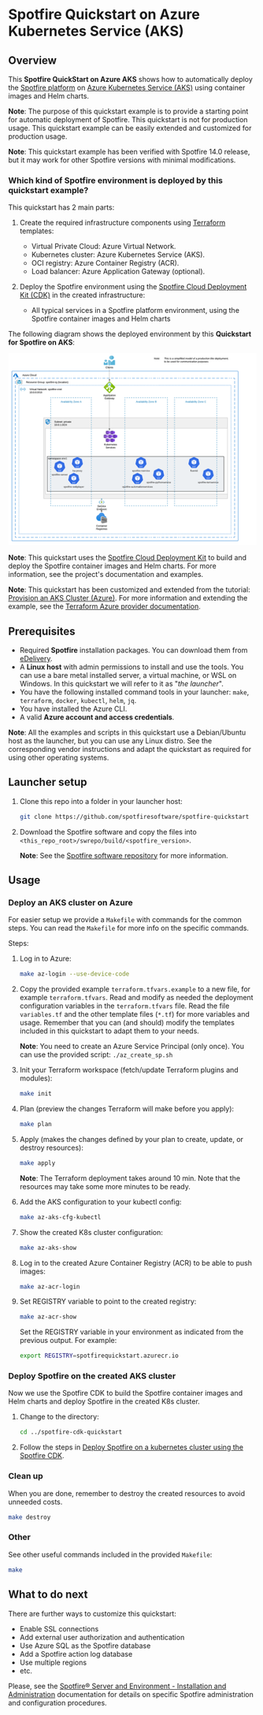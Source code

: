 # Spotfire Quickstart on Azure Kubernetes Service (AKS)

## Overview

This **Spotfire QuickStart on Azure AKS** shows how to automatically deploy the [Spotfire platform](https://www.spotfire.com/) on [Azure Kubernetes Service (AKS)](https://azure.microsoft.com/en-us/products/kubernetes-service) using container images and Helm charts.

**Note**: The purpose of this quickstart example is to provide a starting point for automatic deployment of Spotfire.
This quickstart is not for production usage.
This quickstart example can be easily extended and customized for production usage.

**Note**: This quickstart example has been verified with Spotfire 14.0 release, but it may work for other Spotfire versions with minimal modifications.

### Which kind of Spotfire environment is deployed by this quickstart example?

This quickstart has 2 main parts:

1. Create the required infrastructure components using [Terraform](https://www.terraform.io/) templates:
   - Virtual Private Cloud: Azure Virtual Network.
   - Kubernetes cluster: Azure Kubernetes Service (AKS).
   - OCI registry: Azure Container Registry (ACR).
   - Load balancer: Azure Application Gateway (optional).

2. Deploy the Spotfire environment using the [Spotfire Cloud Deployment Kit (CDK)](https://github.com/spotfiresoftware/spotfire-cloud-deployment-kit/tree/main) in the created infrastructure:
   - All typical services in a Spotfire platform environment, using the Spotfire container images and Helm charts

The following diagram shows the deployed environment by this **Quickstart for Spotfire on AKS**:

![Spotfire architecture (quickstart) in AKS](./images/spotfire-arch-azure-aks.png)

**Note**: This quickstart uses the [Spotfire Cloud Deployment Kit](https://github.com/spotfiresoftware/spotfire-cloud-deployment-kit/tree/main) to build and deploy the Spotfire container images and Helm charts.
For more information, see the project's documentation and examples.

**Note**: This quickstart has been customized and extended from the tutorial: [Provision an AKS Cluster (Azure)](https://learn.hashicorp.com/terraform/kubernetes/provision-aks-cluster).
For more information and extending the example, see the [Terraform Azure provider documentation](https://registry.terraform.io/providers/hashicorp/azurerm/latest).

## Prerequisites

- Required **Spotfire** installation packages. You can download them from [eDelivery](https://edelivery.tibco.com/storefront/index.ep).
- A **Linux host** with admin permissions to install and use the tools.
    You can use a bare metal installed server, a virtual machine, or WSL on Windows.
    In this quickstart we will refer to it as "_the launcher_".
- You have the following installed command tools in your launcher: `make`, `terraform`, `docker`, `kubectl`, `helm`, `jq`.
- You have installed the Azure CLI.
- A valid **Azure account and access credentials**.

**Note**: All the examples and scripts in this quickstart use a Debian/Ubuntu host as the launcher, but you can use any Linux distro.
See the corresponding vendor instructions and adapt the quickstart as required for using other operating systems.

## Launcher setup

1. Clone this repo into a folder in your launcher host:
    ```bash
    git clone https://github.com/spotfiresoftware/spotfire-quickstart
    ```

2. Download the Spotfire software and copy the files into `<this_repo_root>/swrepo/build/<spotfire_version>`.

   **Note**: See the [Spotfire software repository](../../swrepo/build/README.md) for more information.

## Usage

### Deploy an AKS cluster on Azure

For easier setup we provide a `Makefile` with commands for the  common steps.
You can read the `Makefile` for more info on the specific commands.

Steps:

1. Log in to Azure:
    ```bash
    make az-login --use-device-code
    ```

2. Copy the provided example `terraform.tfvars.example` to a new file, for example `terraform.tfvars`.
    Read and modify as needed the deployment configuration variables in the `terraform.tfvars` file.
    Read the file `variables.tf` and the other template files (`*.tf`) for more variables and usage.
    Remember that you can (and should) modify the templates included in this quickstart to adapt them to your needs.

    **Note**: You need to create an Azure Service Principal (only once). 
    You can use the provided script: `./az_create_sp.sh`

3. Init your Terraform workspace (fetch/update Terraform plugins and modules):
    ```bash
    make init
    ```

4. Plan (preview the changes Terraform will make before you apply):
    ```bash
    make plan
    ```

5. Apply (makes the changes defined by your plan to create, update, or destroy resources):
    ```bash
    make apply
    ```
   **Note**: The Terraform deployment takes around 10 min.
   Note that the resources may take some more minutes to be ready.

6. Add the AKS configuration to your kubectl config:
    ```bash
    make az-aks-cfg-kubectl
    ```

7. Show the created K8s cluster configuration:
    ```bash
    make az-aks-show
    ```

8. Log in to the created Azure Container Registry (ACR) to be able to push images:
    ```bash
    make az-acr-login
    ```

9. Set REGISTRY variable to point to the created registry:
    ```bash
    make az-acr-show
    ```
   Set the REGISTRY variable in your environment as indicated from the previous output.
   For example:
    ```bash
    export REGISTRY=spotfirequickstart.azurecr.io
    ```

### Deploy Spotfire on the created AKS cluster

Now we use the Spotfire CDK to build the Spotfire container images and Helm charts and deploy Spotfire in the created K8s cluster.

1. Change to the directory:
    ```bash
    cd ../spotfire-cdk-quickstart
    ```

2. Follow the steps in [Deploy Spotfire on a kubernetes cluster using the Spotfire CDK](../spotfire-cdk-quickstart/README.md).

### Clean up

When you are done, remember to destroy the created resources to avoid unneeded costs.
```bash
make destroy
```

### Other

See other useful commands included in the provided `Makefile`:
```bash
make
```

## What to do next

There are further ways to customize this quickstart:

- Enable SSL connections
- Add external user authorization and authentication
- Use Azure SQL as the Spotfire database
- Add a Spotfire action log database
- Use multiple regions
- etc.

Please, see the [Spotfire® Server and Environment - Installation and Administration](https://docs.tibco.com/pub/spotfire_server/latest/doc/html/TIB_sfire_server_tsas_admin_help/server/topics/getting_started.html) documentation for details on specific Spotfire administration and configuration procedures.
